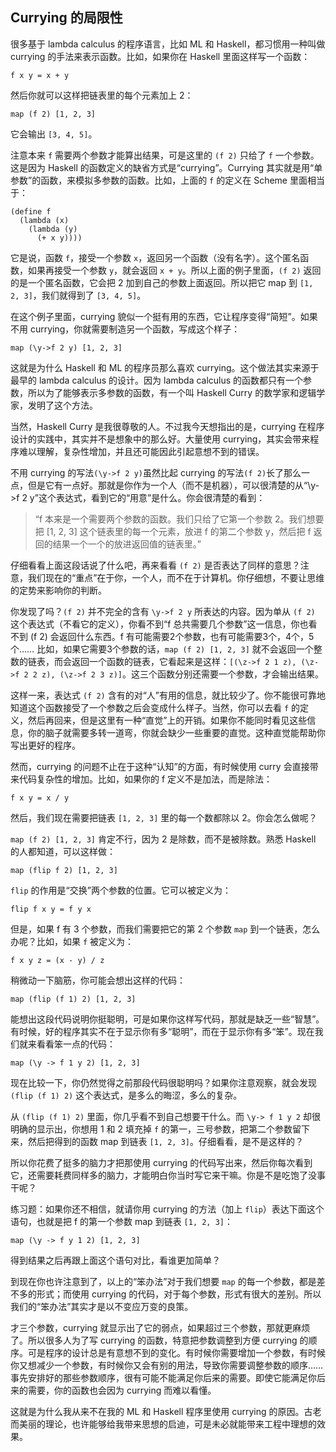 <div class="inner">
<h2>Currying 的局限性</h2>
<p>很多基于 lambda calculus 的程序语言，比如 ML 和 Haskell，都习惯用一种叫做 currying 的手法来表示函数。比如，如果你在 Haskell 里面这样写一个函数：</p>
<div class="language-plaintext highlighter-rouge"><div class="highlight"><pre class="highlight"><code>f x y = x + y
</code></pre></div></div>
<p>然后你就可以这样把链表里的每个元素加上 2：</p>
<div class="language-plaintext highlighter-rouge"><div class="highlight"><pre class="highlight"><code>map (f 2) [1, 2, 3]
</code></pre></div></div>
<p>它会输出 <code class="language-plaintext highlighter-rouge">[3, 4, 5]</code>。</p>
<p>注意本来 <code class="language-plaintext highlighter-rouge">f</code> 需要两个参数才能算出结果，可是这里的 <code class="language-plaintext highlighter-rouge">(f 2)</code> 只给了 <code class="language-plaintext highlighter-rouge">f</code> 一个参数。这是因为 Haskell 的函数定义的缺省方式是“currying”。Currying 其实就是用“单参数”的函数，来模拟多参数的函数。比如，上面的 <code class="language-plaintext highlighter-rouge">f</code> 的定义在 Scheme 里面相当于：</p>
<div class="language-plaintext highlighter-rouge"><div class="highlight"><pre class="highlight"><code>(define f
  (lambda (x)
    (lambda (y)
      (+ x y))))
</code></pre></div></div>
<p>它是说，函数 <code class="language-plaintext highlighter-rouge">f</code>，接受一个参数 <code class="language-plaintext highlighter-rouge">x</code>，返回另一个函数（没有名字）。这个匿名函数，如果再接受一个参数 <code class="language-plaintext highlighter-rouge">y</code>，就会返回 <code class="language-plaintext highlighter-rouge">x + y</code>。所以上面的例子里面，<code class="language-plaintext highlighter-rouge">(f 2)</code> 返回的是一个匿名函数，它会把 2 加到自己的参数上面返回。所以把它 map 到 <code class="language-plaintext highlighter-rouge">[1, 2, 3]</code>，我们就得到了 <code class="language-plaintext highlighter-rouge">[3, 4, 5]</code>。</p>
<p>在这个例子里面，currying 貌似一个挺有用的东西，它让程序变得“简短”。如果不用 currying，你就需要制造另一个函数，写成这个样子：</p>
<div class="language-plaintext highlighter-rouge"><div class="highlight"><pre class="highlight"><code>map (\y-&gt;f 2 y) [1, 2, 3]
</code></pre></div></div>
<p>这就是为什么 Haskell 和 ML 的程序员那么喜欢 currying。这个做法其实来源于最早的 lambda calculus 的设计。因为 lambda calculus 的函数都只有一个参数，所以为了能够表示多参数的函数，有一个叫 Haskell Curry 的数学家和逻辑学家，发明了这个方法。</p>
<p>当然，Haskell Curry 是我很尊敬的人。不过我今天想指出的是，currying 在程序设计的实践中，其实并不是想象中的那么好。大量使用 currying，其实会带来程序难以理解，复杂性增加，并且还可能因此引起意想不到的错误。</p>
<p>不用 currying 的写法<code class="language-plaintext highlighter-rouge">(\y-&gt;f 2 y)</code>虽然比起 currying 的写法<code class="language-plaintext highlighter-rouge">(f 2)</code>长了那么一点，但是它有一点好。那就是你作为一个人（而不是机器），可以很清楚的从“\y-&gt;f 2 y”这个表达式，看到它的“用意”是什么。你会很清楚的看到：</p>
<blockquote>
<p>“f 本来是一个需要两个参数的函数。我们只给了它第一个参数 2。我们想要把 [1, 2, 3] 这个链表里的每一个元素，放进 f 的第二个参数 y，然后把 f 返回的结果一个一个的放进返回值的链表里。”</p>
</blockquote>
<p>仔细看看上面这段话说了什么吧，再来看看 <code class="language-plaintext highlighter-rouge">(f 2)</code> 是否表达了同样的意思？注意，我们现在的“重点”在于你，一个人，而不在于计算机。你仔细想，不要让思维的定势来影响你的判断。</p>
<p>你发现了吗？<code class="language-plaintext highlighter-rouge">(f 2)</code> 并不完全的含有 <code class="language-plaintext highlighter-rouge">\y-&gt;f 2 y</code> 所表达的内容。因为单从 <code class="language-plaintext highlighter-rouge">(f 2)</code> 这个表达式（不看它的定义），你看不到“f 总共需要几个参数”这一信息，你也看不到 (f 2) 会返回什么东西。f 有可能需要2个参数，也有可能需要3个，4个，5个…… 比如，如果它需要3个参数的话，<code class="language-plaintext highlighter-rouge">map (f 2) [1, 2, 3]</code> 就不会返回一个整数的链表，而会返回一个函数的链表，它看起来是这样：<code class="language-plaintext highlighter-rouge">[(\z-&gt;f 2 1 z), (\z-&gt;f 2 2 z), (\z-&gt;f 2 3 z)]</code>。这三个函数分别还需要一个参数，才会输出结果。</p>
<p>这样一来，表达式 <code class="language-plaintext highlighter-rouge">(f 2)</code> 含有的对“人”有用的信息，就比较少了。你不能很可靠地知道这个函数接受了一个参数之后会变成什么样子。当然，你可以去看 <code class="language-plaintext highlighter-rouge">f</code> 的定义，然后再回来，但是这里有一种“直觉”上的开销。如果你不能同时看见这些信息，你的脑子就需要多转一道弯，你就会缺少一些重要的直觉。这种直觉能帮助你写出更好的程序。</p>
<p>然而，currying 的问题不止在于这种“认知”的方面，有时候使用 curry 会直接带来代码复杂性的增加。比如，如果你的 f 定义不是加法，而是除法：</p>
<div class="language-plaintext highlighter-rouge"><div class="highlight"><pre class="highlight"><code>f x y = x / y
</code></pre></div></div>
<p>然后，我们现在需要把链表 <code class="language-plaintext highlighter-rouge">[1, 2, 3]</code> 里的每一个数都除以 2。你会怎么做呢？</p>
<p><code class="language-plaintext highlighter-rouge">map (f 2) [1, 2, 3]</code> 肯定不行，因为 2 是除数，而不是被除数。熟悉 Haskell 的人都知道，可以这样做：</p>
<div class="language-plaintext highlighter-rouge"><div class="highlight"><pre class="highlight"><code>map (flip f 2) [1, 2, 3]
</code></pre></div></div>
<p><code class="language-plaintext highlighter-rouge">flip</code> 的作用是“交换”两个参数的位置。它可以被定义为：</p>
<div class="language-plaintext highlighter-rouge"><div class="highlight"><pre class="highlight"><code>flip f x y = f y x
</code></pre></div></div>
<p>但是，如果 f 有 3 个参数，而我们需要把它的第 2 个参数 <code class="language-plaintext highlighter-rouge">map</code> 到一个链表，怎么办呢？比如，如果 <code class="language-plaintext highlighter-rouge">f</code> 被定义为：</p>
<div class="language-plaintext highlighter-rouge"><div class="highlight"><pre class="highlight"><code>f x y z = (x - y) / z
</code></pre></div></div>
<p>稍微动一下脑筋，你可能会想出这样的代码：</p>
<div class="language-plaintext highlighter-rouge"><div class="highlight"><pre class="highlight"><code>map (flip (f 1) 2) [1, 2, 3]
</code></pre></div></div>
<p>能想出这段代码说明你挺聪明，可是如果你这样写代码，那就是缺乏一些“智慧”。有时候，好的程序其实不在于显示你有多“聪明”，而在于显示你有多“笨”。现在我们就来看看笨一点的代码：</p>
<div class="language-plaintext highlighter-rouge"><div class="highlight"><pre class="highlight"><code>map (\y -&gt; f 1 y 2) [1, 2, 3]
</code></pre></div></div>
<p>现在比较一下，你仍然觉得之前那段代码很聪明吗？如果你注意观察，就会发现 <code class="language-plaintext highlighter-rouge">(flip (f 1) 2)</code> 这个表达式，是多么的晦涩，多么的复杂。</p>
<p>从 <code class="language-plaintext highlighter-rouge">(flip (f 1) 2)</code> 里面，你几乎看不到自己想要干什么。而 <code class="language-plaintext highlighter-rouge">\y-&gt; f 1 y 2</code> 却很明确的显示出，你想用 1 和 2 填充掉 <code class="language-plaintext highlighter-rouge">f</code> 的第一，三号参数，把第二个参数留下来，然后把得到的函数 map 到链表 <code class="language-plaintext highlighter-rouge">[1, 2, 3]</code>。仔细看看，是不是这样的？</p>
<p>所以你花费了挺多的脑力才把那使用 currying 的代码写出来，然后你每次看到它，还需要耗费同样多的脑力，才能明白你当时写它来干嘛。你是不是吃饱了没事干呢？</p>
<p>练习题：如果你还不相信，就请你用 currying 的方法（加上 <code class="language-plaintext highlighter-rouge">flip</code>）表达下面这个语句，也就是把 f 的第一个参数 map 到链表 <code class="language-plaintext highlighter-rouge">[1, 2, 3]</code>：</p>
<div class="language-plaintext highlighter-rouge"><div class="highlight"><pre class="highlight"><code>map (\y -&gt; f y 1 2) [1, 2, 3]
</code></pre></div></div>
<p>得到结果之后再跟上面这个语句对比，看谁更加简单？</p>
<p>到现在你也许注意到了，以上的“笨办法”对于我们想要 <code class="language-plaintext highlighter-rouge">map</code> 的每一个参数，都是差不多的形式；而使用 currying 的代码，对于每个参数，形式有很大的差别。所以我们的“笨办法”其实才是以不变应万变的良策。</p>
<p>才三个参数，currying 就显示出了它的弱点，如果超过三个参数，那就更麻烦了。所以很多人为了写 currying 的函数，特意把参数调整到方便 currying 的顺序。可是程序的设计总是有意想不到的变化。有时候你需要增加一个参数，有时候你又想减少一个参数，有时候你又会有别的用法，导致你需要调整参数的顺序…… 事先安排好的那些参数顺序，很有可能不能满足你后来的需要。即使它能满足你后来的需要，你的函数也会因为 currying 而难以看懂。</p>
<p>这就是为什么我从来不在我的 ML 和 Haskell 程序里使用 currying 的原因。古老而美丽的理论，也许能够给我带来思想的启迪，可是未必就能带来工程中理想的效果。</p>
</div>
<!--
<div class="ad-banner" style="margin-top: 5px">
<script async src="//pagead2.googlesyndication.com/pagead/js/adsbygoogle.js"></script>
<ins class="adsbygoogle"
                    style="display:inline-block;width:100%;height:90px"
                    data-ad-client="ca-pub-1331524016319584"
                    data-ad-slot="6657867155"></ins>
<script>(adsbygoogle = window.adsbygoogle || []).push({});</script>
</div>
        -->
<script data-ad-client="ca-pub-1331524016319584" async
            src="https://pagead2.googlesyndication.com/pagead/js/adsbygoogle.js">
</script>
    